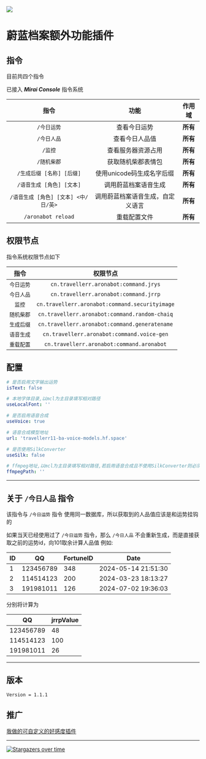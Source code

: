 ![](https://socialify.git.ci/Travellerrr/AronaBot/image?description=1&font=Raleway&forks=1&issues=1&language=1&name=1&owner=1&pattern=Circuit%20Board&pulls=1&stargazers=1&theme=Auto)

# 蔚蓝档案额外功能插件
## 指令
目前共四个指令

已接入 _**Mirai Console**_ 指令系统

|            指令             |        功能        |  作用域   |
|:-------------------------:|:----------------:|:------:|
|          `/今日运势`          |      查看今日运势      | **所有** |
|          `/今日人品`          |     查看今日人品值      | **所有** |
|           `/监控`           |    查看服务器资源占用     | **所有** |
|          `/随机柴郡`          |    获取随机柴郡表情包     | **所有** |
|     `/生成后缀 [名称] [后缀]`     | 使用unicode码生成名字后缀 | **所有** |
|     `/语音生成 [角色] [文本]`     |    调用蔚蓝档案语音生成    | **所有** |
| `/语音生成 [角色] [文本] <中/日/英>` | 调用蔚蓝档案语音生成，自定义语言 | **所有** |
|    `/aronabot reload`     |      重载配置文件      | **所有** |

## 权限节点

指令系统权限节点如下

| **指令** |                    **权限节点**                    |
|:------:|:----------------------------------------------:|
| `今日运势` |     `cn.travellerr.aronabot:command.jrys`      |
| `今日人品` |     `cn.travellerr.aronabot:command.jrrp`      |
|  `监控`  | `cn.travellerr.aronabot:command.securityimage` |
| `随机柴郡` | `cn.travellerr.aronabot:command.random-chaiq`  |
| `生成后缀` | `cn.travellerr.aronabot:command.generatename`  |
| `语音生成` |   `cn.travellerr.aronabot:command.voice-gen`   |
| `重载配置` |   `cn.travellerr.aronabot:command.aronabot`    |

## 配置

```yaml
# 是否启用文字输出运势
isText: false

# 本地字体目录,以mcl为主目录填写相对路径
useLocalFont: ''

# 是否启用语音合成
useVoice: true

# 语音合成模型地址
url: 'travellerr11-ba-voice-models.hf.space'

# 是否使用SilkConverter
useSilk: false

# ffmpeg地址,以mcl为主目录填写相对路径,若启用语音合成且不使用SilkConverter则必须填写ffmpeg路径
ffmpegPath: ''

```

---

## 关于 `/今日人品` 指令

该指令与 `/今日运势` 指令 使用同一数据库，所以获取到的人品值应该是和运势挂钩的

如果当天已经使用过了 `/今日运势` 指令，那么 `/今日人品` 不会重新生成，而是直接获取之前的运势id，向101取余计算人品值
例如:

| ID | QQ        | FortuneID | Date                |
|----|-----------|-----------|---------------------|
| 1  | 123456789 | 348       | 2024-05-14 21:51:30 |
| 2  | 114514123 | 200       | 2024-03-23 18:13:27 |
| 3  | 191981011 | 126       | 2024-07-02 19:36:03 |

分别将计算为

| QQ        | jrrpValue |
|-----------|-----------|
| 123456789 | 48        |
| 114514123 | 100       |
| 191981011 | 26        |

---

## 版本

`Version = 1.1.1`

## 推广
[我做的可自定义的好感度插件](https://github.com/Travellerrr/Favorability/)

---

[![Stargazers over time](https://starchart.cc/Travellerrr/AronaBot.svg?variant=adaptive)](https://starchart.cc/Travellerrr/AronaBot)
